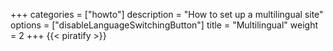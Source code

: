 +++
categories = ["howto"]
description = "How to set up a multilingual site"
options = ["disableLanguageSwitchingButton"]
title = "Multilingual"
weight = 2
+++
{{< piratify >}}